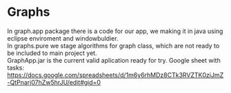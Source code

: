 # Graphs
In graph.app package there is a code for our app, we making it in java using eclipse enviroment and windowbuldier.                                
In graphs.pure we stage algorithms for graph class, which are not ready to be included to main project yet.                                 
GraphApp.jar is the current valid aplication ready for try.
Google sheet with tasks: https://docs.google.com/spreadsheets/d/1m6y6rhMDz8CTk3RVZTK0ziJmZ-QtPnarj07hZw5hrJU/edit#gid=0

